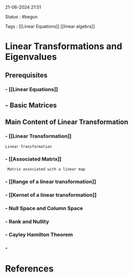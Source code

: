 
21-06-2024 21:51

Status : #begun 

Tags : [[Linear Equations]] [[linear algebra]] 
# Linear Transformations and Eigenvalues

## Prerequisites
### - [[Linear Equations]]
## - Basic Matrices

## Main Content of Linear Transformation
### - [[Linear Transformation]]
	Linear Transformation
### - [[Associated Matrix]]
	 Matrix associated with a linear map
### - [[Range of a linear transformation]]
### - [[Kernel of a linear transformation]]

### - Null Space and Column Space
### - Rank and Nullity

### - Cayley Hamilton Theorem
### - 
# References
